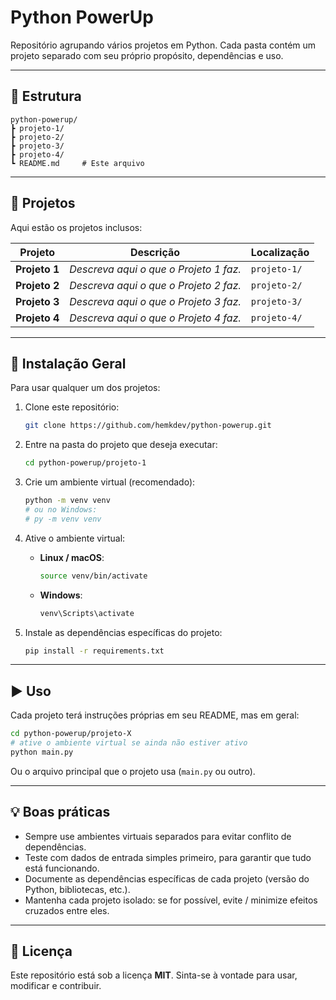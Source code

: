 # Python PowerUp

Repositório agrupando vários projetos em Python. Cada pasta contém um projeto separado com seu próprio propósito, dependências e uso.

---

## 📂 Estrutura

```
python-powerup/
┣ projeto-1/
┣ projeto-2/
┣ projeto-3/
┣ projeto-4/
┗ README.md     # Este arquivo
```

---

## 🧩 Projetos

Aqui estão os projetos inclusos:

| Projeto | Descrição | Localização |
|---------|------------|-------------|
| **Projeto 1** | *Descreva aqui o que o Projeto 1 faz.* | `projeto-1/` |
| **Projeto 2** | *Descreva aqui o que o Projeto 2 faz.* | `projeto-2/` |
| **Projeto 3** | *Descreva aqui o que o Projeto 3 faz.* | `projeto-3/` |
| **Projeto 4** | *Descreva aqui o que o Projeto 4 faz.* | `projeto-4/` |

---

## 🔧 Instalação Geral

Para usar qualquer um dos projetos:

1. Clone este repositório:

   ```bash
   git clone https://github.com/hemkdev/python-powerup.git
   ```

2. Entre na pasta do projeto que deseja executar:

   ```bash
   cd python-powerup/projeto-1
   ```

3. Crie um ambiente virtual (recomendado):

   ```bash
   python -m venv venv
   # ou no Windows:
   # py -m venv venv
   ```

4. Ative o ambiente virtual:

   - **Linux / macOS**:

     ```bash
     source venv/bin/activate
     ```

   - **Windows**:

     ```powershell
     venv\Scripts\activate
     ```

5. Instale as dependências específicas do projeto:

   ```bash
   pip install -r requirements.txt
   ```

---

## ▶️ Uso

Cada projeto terá instruções próprias em seu README, mas em geral:

```bash
cd python-powerup/projeto-X
# ative o ambiente virtual se ainda não estiver ativo
python main.py
```

Ou o arquivo principal que o projeto usa (`main.py` ou outro).

---

## 💡 Boas práticas

- Sempre use ambientes virtuais separados para evitar conflito de dependências.  
- Teste com dados de entrada simples primeiro, para garantir que tudo está funcionando.  
- Documente as dependências específicas de cada projeto (versão do Python, bibliotecas, etc.).  
- Mantenha cada projeto isolado: se for possível, evite / minimize efeitos cruzados entre eles.

---

## 📜 Licença

Este repositório está sob a licença **MIT**. Sinta-se à vontade para usar, modificar e contribuir.
